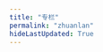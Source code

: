 ```yaml
---
title: "专栏"
permalink: "zhuanlan"
hideLastUpdated: True
---
```



<template>
  <div class="zhuanlan-ctn" style="width: 100%;">
    <img
      style="height: 15rem; margin: 1rem auto; display:block;"
      :src="$withBase('/ills/zhuanlan.svg')"
      type="image/svg+xml" draggable="false"/>
    <div class="zl-item" v-for="(item, ind) in zhuanlan" :key="ind">
      <!-- 所有封面大小或者比例为 900 * 330 约 2.35 ：1 -->
      <div @click=lookup(item)>
        <img :src="item.cover" style="width: 100%; border-radius: 4px 4px 0 0;"/>
        <h4 class="zl-item__title">{{ item.title }}</h4>
        <p class="zl-item__info">共 {{ item.num }} 篇 · 发布于：{{ item.date }}</p>
      </div>
      <div v-if="item.showDetail" class="zl-item__pages">
        <div style="font-size: .9rem; color: #666;">{{ item.decription }}</div>
        <el-divider></el-divider>
        <div v-for="(page, ind) in item.pages" class="animated faster slideInDown">
          <el-link :underline="false" :href="page.path" type="primary"
            style="font-size: 1rem; font-weight: 500; line-height: 2rem; text-decorate: none;">
            📄{{ page.title }}
          </el-link>
        </div>
      </div>
    </div>
  </div>
</template>

<script>
export default {
  data () {
    return {
      zhuanlan: {}
    }
  },
  methods: {
    lookup(item) {
      console.log(item)
      item.showDetail = !item.showDetail
    }
  },
  mounted () {
    this.zhuanlan = [{
      cover: "http://src.xerrors.fun/blog/20200203/t7wXD6CoQdbk.png",
      link: "compile",
      decription: "这个专栏涉及到词法分析器以及语法分析器的构建，从 flex 开始讲起，直到后面的 bison 来构造语法分析器，一步一个脚印来将自己学习的知识应用到实践中去；",
      title: "编译原理：语法分析与词法分析",
      date: "2019-11-15",
      showDetail: false,
      num: 0,
      pages: []
    }, {
      cover: "http://src.xerrors.fun/blog/20200203/NQSGaxdSOeMO.png",
      link: "python-base",
      decription: "这个专栏主要从Python的几个基础的地方来阐述，理解难度很低，并且可帮助有C语言基础的同学快速掌握Python的基础语法知识以及用法，平时写一些字符串处理脚本还是没有问题的；与此同时，该内容也可以帮助学习更深层次的Python的时候，打下一个基础。",
      title: "Python 快速扫盲",
      date: "2019-10-07",
      showDetail: false,
      num: 0,
      pages: []
    }]
    var temp = this.$site.pages
    // 筛选标签中带有 zhuanlan 标志的文章
    for (var i = 0; i < temp.length; i++) {
      const tempzl = temp[i].frontmatter.zhuanlan
      if (tempzl) {
        for (var j = 0; j < this.zhuanlan.length; j++){
          if (tempzl === this.zhuanlan[j].link) {
            this.zhuanlan[j].pages.push(temp[i])
            this.zhuanlan[j].num++
          }
        }
      }
    }
    for (var k = 0; k < this.zhuanlan.length; k++) {
      this.zhuanlan[k].pages.sort((a, b) => 
        (new Date(a.frontmatter.date)).getTime() - (new Date(b.frontmatter.date)).getTime())
    }
  }
}
</script>

<style lang="stylus" scoped>
.zl-head
  text-align center
  padding 3rem
.zl-item
  width 80%
  margin 2rem auto
  transition .3s
  box-shadow: 0 1px 2px 0 rgba(34,36,38,.15);
  &:hover
    cursor pointer
    box-shadow 0px 1px 16px 2px rgba(0,0,0,.1)
    & ^[0]__info
      opacity 1
  border-radius 4px
  &__title
    display inline-block
    padding-left 1rem
  &__info
    transition opacity 0.3s ease
    opacity 0
    display inline-block
    padding-right 1rem
    float right
    font-size 15px
    color #6c757d
  &__pages
    padding-bottom 2rem
    padding-left 1.5rem
    padding-right 1.5rem
    animation slow-in .5s

@media (max-width: $MQMobile)
  .zl-item
    width 100%
    &__info
      display none
    .el-link
      font-size .8rem

@keyframes slow-in
  0%
    max-height 0
  100%
    max-height 600px
</style>
